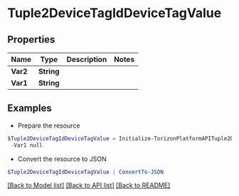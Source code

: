 # Tuple2DeviceTagIdDeviceTagValue
## Properties

Name | Type | Description | Notes
------------ | ------------- | ------------- | -------------
**Var2** | **String** |  | 
**Var1** | **String** |  | 

## Examples

- Prepare the resource
```powershell
$Tuple2DeviceTagIdDeviceTagValue = Initialize-TorizonPlatformAPITuple2DeviceTagIdDeviceTagValue  -Var2 null `
 -Var1 null
```

- Convert the resource to JSON
```powershell
$Tuple2DeviceTagIdDeviceTagValue | ConvertTo-JSON
```

[[Back to Model list]](../README.md#documentation-for-models) [[Back to API list]](../README.md#documentation-for-api-endpoints) [[Back to README]](../README.md)

